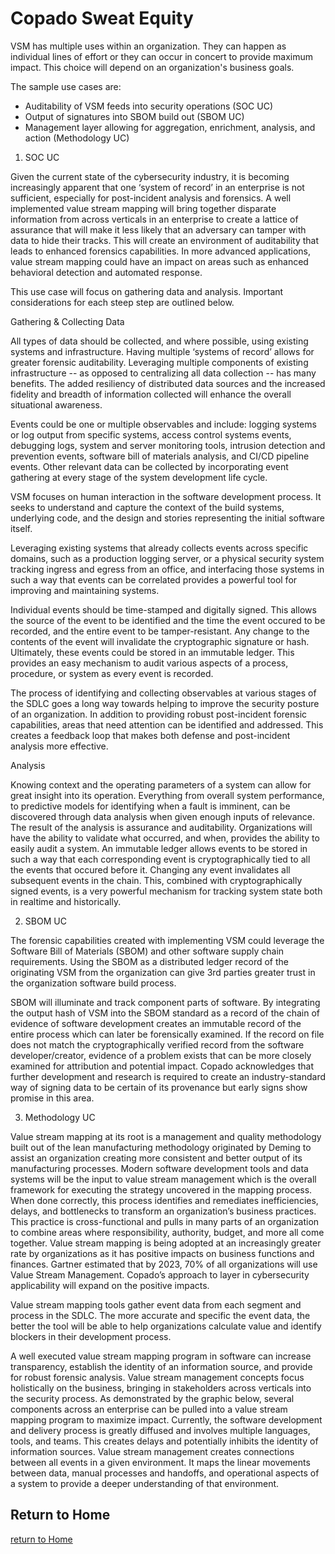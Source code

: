 # Copado Sweat Equity

VSM has multiple uses within an organization. They can happen as individual lines of effort or they can occur in concert to provide maximum impact. This choice will depend on an organization's business goals. 

The sample use cases are:

 - Auditability of VSM feeds into security operations (SOC UC)
 - Output of signatures into SBOM build out (SBOM UC)
 - Management layer allowing for aggregation, enrichment, analysis, and action (Methodology UC)


1. SOC UC

Given the current state of the cybersecurity industry, it is becoming increasingly apparent that one ‘system of record’ in an enterprise is not sufficient, especially for post-incident analysis and forensics. 
A well implemented value stream mapping will bring together disparate information from across verticals in an enterprise to create a lattice of assurance that will make it less likely that an adversary can tamper with data to hide their tracks. 
This will create an environment of auditability that leads to enhanced forensics capabilities. In more advanced applications, value stream mapping could have an impact on areas such as enhanced behavioral detection and automated response.

This use case will focus on gathering data and analysis. Important considerations for each steep step are outlined below.

Gathering & Collecting Data

All types of data should be collected, and where possible, using existing systems and
infrastructure. Having multiple ‘systems of record’ allows for greater forensic auditability. Leveraging multiple components of  existing infrastructure -- as opposed to centralizing all data collection -- has many benefits. The added resiliency of distributed data sources and the increased fidelity and breadth of information collected will enhance the overall situational awareness.

Events could be one or multiple observables and include: logging systems or log output from specific systems, access control systems events, debugging logs, system and server monitoring tools, intrusion detection and prevention events, software bill of materials analysis, and CI/CD pipeline events. Other relevant data can be collected by incorporating event gathering at every stage of the system development life cycle.

VSM focuses on human interaction in the software development process. It seeks to understand and capture the context of the build systems, underlying code, and the design and stories representing the initial software itself.

Leveraging existing systems that already collects events across specific domains, such as a production logging server, or a physical security system tracking ingress and egress from an office, and interfacing those systems in such a way that events can be correlated provides a powerful tool for improving and maintaining systems.

Individual events should be time-stamped and digitally signed. This allows the source of the event to be identified and the time the event occured to be recorded, and the entire event to be tamper-resistant. Any change to the contents of the event will invalidate the cryptographic signature or hash. Ultimately, these events could be stored in an immutable ledger. This provides an easy mechanism to audit various aspects of a process, procedure, or system as every event is recorded.

The process of identifying and collecting observables at various stages of the SDLC goes a long way towards helping to improve the security posture of an organization. In addition to providing robust post-incident forensic capabilities, areas that need attention can be identified and addressed. This creates a feedback loop that makes both defense and post-incident analysis more effective.

Analysis

Knowing context and the operating parameters of a system can allow for great insight into its operation. Everything from overall system performance, to predictive models for identifying when a fault is imminent, can be discovered through data analysis when given enough inputs of relevance. The result of the analysis is assurance and auditability. Organizations will have the ability to validate what occurred, and when, provides the ability to easily audit a system. An immutable ledger allows events to be stored in such a way that each corresponding event is cryptographically tied to all the events that occured before it. Changing any event invalidates all subsequent events in the chain. This, combined with cryptographically signed events, is a very
powerful mechanism for tracking system state both in realtime and historically.



2. SBOM UC

The forensic capabilities created with implementing VSM could leverage the Software Bill of Materials (SBOM) and other software supply chain requirements. Using the SBOM as a distributed ledger record of the originating VSM from the organization can give 3rd parties greater trust in the organization software build process. 

SBOM will illuminate and track component parts of software. By integrating the output hash of VSM into the SBOM standard as a record of the chain of evidence of software development creates an immutable record of the entire process which can later be forensically examined. If the record on file does not match the cryptographically verified record from the software developer/creator, evidence of a problem exists that can be more closely examined for attribution and potential impact. Copado acknowledges that further development and research is required to create an industry-standard way of signing data to be certain of its provenance but early signs show promise in this area.



3. Methodology UC

Value stream mapping at its root is a management and quality methodology built out of the lean manufacturing methodology originated by Deming  to assist an organization creating more consistent and better output of its manufacturing processes. Modern software development tools and data systems will be the input to value stream management which is the overall framework for executing the strategy uncovered in the mapping process. When done correctly, this process identifies and remediates inefficiencies, delays, and bottlenecks to transform an organization’s business practices. This practice is cross-functional and pulls in many parts of an organization to combine areas where responsibility, authority, budget, and more all come together. Value stream mapping is being adopted at an increasingly greater rate by organizations as it has positive impacts on business functions and finances. Gartner estimated that by 2023, 70% of all organizations will use Value Stream Management. Copado’s approach to layer in cybersecurity applicability will expand on the positive impacts.

Value stream mapping tools gather event data from each segment and process in the SDLC. The more accurate and specific the event data, the better the tool will be able to help organizations calculate value and identify blockers in their development process.

A well executed value stream mapping program in software can increase transparency, establish the identity of an information source, and provide for robust forensic analysis. Value stream management concepts focus holistically on the business, bringing in stakeholders across verticals into the security process. As demonstrated by the graphic below, several components across an enterprise can be pulled into a value stream mapping program to maximize impact. Currently, the software development and delivery process is greatly diffused and involves multiple languages, tools, and teams. This creates delays and potentially inhibits the identity of information sources. Value stream management creates connections between all events in a given environment. It maps the linear movements between data, manual processes and handoffs, and operational aspects of a system to provide a deeper understanding of that environment.

## Return to Home
[return to Home](../../index.md)
